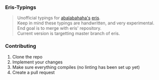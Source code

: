 ### Eris-Typings
> Unofficial typings for [abalabahaha's](https://github.com/abalabahaha) [eris](https://github.com/abalabahaha/eris).<br/>
> Keep in mind these typings are handwritten, and very experimental. End goal is to merge with eris' repository.</br>
> Current version is targetting master branch of eris.</br>

### Contributing
1. Clone the repo
2. Implement your changes
3. Make sure everything compiles (no linting has been set up yet)
4. Create a pull request
